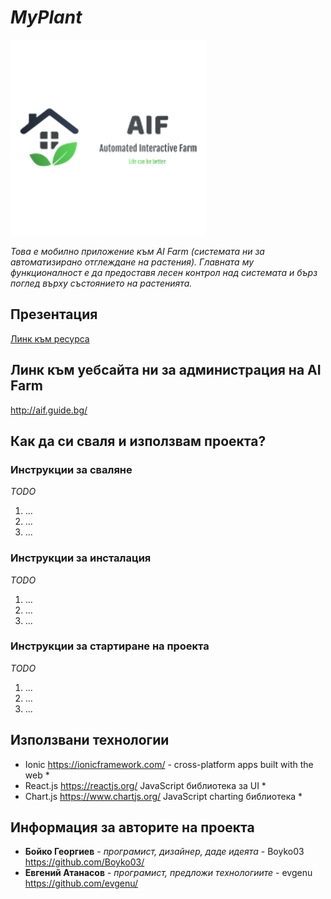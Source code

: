 # *MyPlant*

![Лого/Визия на проекта](screenshots/logos/logo_with_text.png)

*Това е мобилно приложение към AI Farm (системата ни за автоматизирано отглеждане на растения). Главната му функционалност е да предоставя лесен контрол над системата и бърз поглед върху състоянието на растенията.*

## Презентация
[Линк към ресурса](screenshots/other/MyPlant.pptx)

## Линк към уебсайта ни за администрация на AI Farm
http://aif.guide.bg/

## Как да си сваля и използвам проекта?

### Инструкции за сваляне
*TODO*

1) ...
2) ...
3) ...

### Инструкции за инсталация
*TODO*

1) ...
2) ...
3) ...

### Инструкции за стартиране на проекта
*TODO*

1) ...
2) ...
3) ...

## Използвани технологии

* Ionic https://ionicframework.com/ - cross-platform apps built with the web *
* React.js https://reactjs.org/ JavaScript библиотека за UI *
* Chart.js https://www.chartjs.org/ JavaScript charting библиотека *

## Информация за авторите на проекта

* **Бойко Георгиев** - *програмист, дизайнер, даде идеята* - Boyko03 https://github.com/Boyko03/
* **Евгений Атанасов** - *програмист, предложи технологиите* - evgenu https://github.com/evgenu/
